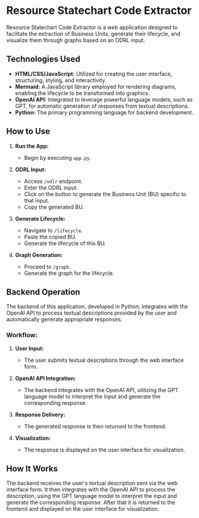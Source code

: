 
# Resource Statechart Code Extractor

Resource Statechart Code Extractor is a web application designed to facilitate the extraction of Business Units, generate their lifecycle, and visualize them through graphs based on an ODRL input.

## Technologies Used

-   **HTML/CSS/JavaScript:** Utilized for creating the user interface, structuring, styling, and interactivity.
-   **Mermaid:** A JavaScript library employed for rendering diagrams, enabling the lifecycle to be transformed into graphics.
-   **OpenAI API:** Integrated to leverage powerful language models, such as GPT, for automatic generation of responses from textual descriptions.
-   **Python:** The primary programming language for backend development.

## How to Use

1.  **Run the App:**
    
    -   Begin by executing `app.py`.
2.  **ODRL Input:**
    
    -   Access `/odlr` endpoint.
    -   Enter the ODRL input.
    -   Click on the button to generate the Business Unit (BU) specific to that input.
    -   Copy the generated BU.
3.  **Generate Lifecycle:**
    
    -   Navigate to `/lifecycle`.
    -   Paste the copied BU.
    -   Generate the lifecycle of this BU.
4.  **Graph Generation:**
    
    -   Proceed to `/graph`.
    -   Generate the graph for the lifecycle.

## Backend Operation

The backend of this application, developed in Python, integrates with the OpenAI API to process textual descriptions provided by the user and automatically generate appropriate responses.

### Workflow:

1.  **User Input:**
    
    -   The user submits textual descriptions through the web interface form.
2.  **OpenAI API Integration:**
    
    -   The backend integrates with the OpenAI API, utilizing the GPT language model to interpret the input and generate the corresponding response.
3.  **Response Delivery:**
    
    -   The generated response is then returned to the frontend.
4.  **Visualization:**
    
    -   The response is displayed on the user interface for visualization.

## How It Works

The backend receives the user's textual description sent via the web interface form. It then integrates with the OpenAI API to process the description, using the GPT language model to interpret the input and generate the corresponding response. After that it is returned to the frontend and displayed on the user interface for visualization.